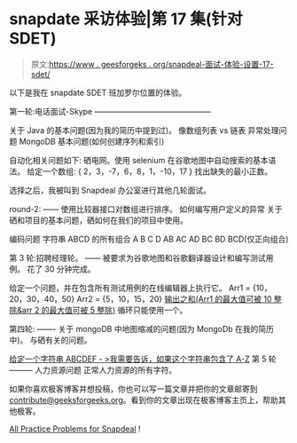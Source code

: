 # snapdate 采访体验|第 17 集(针对 SDET)

> 原文:[https://www . geesforgeks . org/snapdeal-面试-体验-设置-17-sdet/](https://www.geeksforgeeks.org/snapdeal-interview-experience-set-17-sdet/)

以下是我在 snapdate SDET 班加罗尔位置的体验。

第一轮:电话面试-Skype
———————————————

关于 Java 的基本问题(因为我的简历中提到过)。
像数组列表 vs 链表
异常处理问题
MongoDB 基本问题(如何创建序列和索引)

自动化相关问题如下:
硒电网。使用 selenium 在谷歌地图中自动搜索的基本语法。
给定一个数组:
{ 2，3，-7，6，8，1，-10，17 }
找出缺失的最小正数。

选择之后，我被叫到 Snapdeal 办公室进行其他几轮面试。

round-2:
——
使用比较器接口对数组进行排序。
如何编写用户定义的异常
关于硒和项目的基本问题，硒如何在我们的项目中使用。

编码问题
字符串 ABCD 的所有组合
A B C D AB AC AD BC BD BCD(仅正向组合)

第 3 轮:招聘经理轮。
——
被要求为谷歌地图和谷歌翻译器设计和编写测试用例。
花了 30 分钟完成。

给定一个问题，并在包含所有测试用例的在线编辑器上执行它。
Arr1 = {10，20，30，40，50}
Arr2 = {5，10，15，20}
[输出之和(Arr1 的最大值可被 10 整除&arr 2 的最大值可被 5 整除)](https://practice.geeksforgeeks.org/problems/longest-subarray-with-sum-divisible-by-k/0)
循环只能使用一个。

第四轮:
——-
关于 mongoDB 中地图缩减的问题(因为 MongoDb 在我的简历中)。
与硒有关的问题。

[给定一个字符串 ABCDEF - >我需要告诉，如果这个字符串包含了 A-Z](https://practice.geeksforgeeks.org/problems/k-pangrams/0)
第 5 轮
———
人力资源问题
正常人力资源的所有字符。

如果你喜欢极客博客并想投稿，你也可以写一篇文章并把你的文章邮寄到 contribute@geeksforgeeks.org。看到你的文章出现在极客博客主页上，帮助其他极客。

[All Practice Problems for Snapdeal](https://practice.geeksforgeeks.org/company/Snapdeal/) !